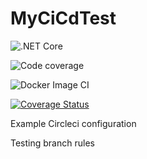 # MyCiCdTest

![.NET Core](https://github.com/MathavanN/MyCiCdTest/workflows/.NET%20Core/badge.svg)

![Code coverage](https://github.com/MathavanN/MyCiCdTest/workflows/Code%20coverage/badge.svg)

![Docker Image CI](https://github.com/MathavanN/MyCiCdTest/workflows/Docker%20Image%20CI/badge.svg)

[![Coverage Status](https://coveralls.io/repos/github/MathavanN/MyCiCdTest/badge.svg?branch=master)](https://coveralls.io/github/MathavanN/MyCiCdTest?branch=master)

Example Circleci configuration

Testing branch rules
